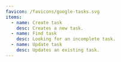 ```yaml
---
favicon: /favicons/google-tasks.svg
items:
  - name: Create task
    desc: Creates a new task.
  - name: Find task
    desc: Looking for an incomplete task.
  - name: Update task
    desc: Updates an existing task.
---
```


<script setup>
  import CustomListing from '../../components/CustomListing.vue'
</script>

<CustomListing />
